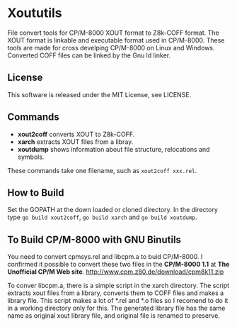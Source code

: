 # Xoututils
 File convert tools for CP/M-8000 XOUT format to Z8k-COFF format.
 The XOUT format is linkable and executable format used in CP/M-8000.
 These tools are made for cross develping CP/M-8000 on Linux and Windows.
 Converted COFF files can be linked by the Gnu ld linker.

## License
 This software is released under the MIT License, see LICENSE.

## Commands
- **xout2coff** converts XOUT to Z8k-COFF.
- **xarch** extracts XOUT files from a libray.  
- **xoutdump** shows information about file structure, relocations and symbols.  

These commands take one filename, such as `xout2coff xxx.rel`.  

## How to Build
Set the GOPATH at the down loaded or cloned directory. In the directory type `go build xout2coff`, `go build xarch` and `go build xoutdump`. 

## To Build CP/M-8000 with GNU Binutils 
You need to convert cpmsys.rel and libcpm.a to buid CP/M-8000. I confirmed it possible to convert these two files in the **CP/M-8000 1.1** at **The Unofficial CP/M Web site**.  http://www.cpm.z80.de/download/cpm8k11.zip

To conver libcpm.a, there is a simple script in the xarch directory. The script extracts xout files from a library, converts them to COFF files and makes a library file. This script makes a lot of *.rel and *.o files so I recomend to do it in a working directory only for this. The generated library file has the same name as original xout library file, and original file is renamed to preserve. 